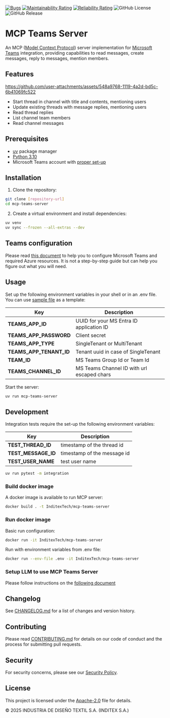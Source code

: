 [![Bugs](https://sonarcloud.io/api/project_badges/measure?project=InditexTech_mcp-teams-server&metric=bugs)](https://sonarcloud.io/summary/new_code?id=InditexTech_mcp-teams-server)
[![Maintainability Rating](https://sonarcloud.io/api/project_badges/measure?project=InditexTech_mcp-teams-server&metric=sqale_rating)](https://sonarcloud.io/summary/new_code?id=InditexTech_mcp-teams-server)
[![Reliability Rating](https://sonarcloud.io/api/project_badges/measure?project=InditexTech_mcp-teams-server&metric=reliability_rating)](https://sonarcloud.io/summary/new_code?id=InditexTech_mcp-teams-server)
![GitHub License](https://img.shields.io/github/license/InditexTech/mcp-teams-server)
![GitHub Release](https://img.shields.io/github/v/release/InditexTech/mcp-teams-server)



# MCP Teams Server

An MCP ([Model Context Protocol](https://modelcontextprotocol.io/introduction)) server implementation for 
[Microsoft Teams](https://www.microsoft.com/en-us/microsoft-teams/group-chat-software/) integration, providing capabilities to 
read messages, create messages, reply to messages, mention members.

## Features

https://github.com/user-attachments/assets/548a9768-1119-4a2d-bd5c-6b41069fc522

- Start thread in channel with title and contents, mentioning users
- Update existing threads with message replies, mentioning users
- Read thread replies
- List channel team members
- Read channel messages

## Prerequisites

- [uv](https://github.com/astral-sh/uv) package manager
- [Python 3.10](https://www.python.org/)
- Microsoft Teams account with [proper set-up](./doc/MS-Teams-setup.md)

## Installation

1. Clone the repository:

```bash
git clone [repository-url]
cd mcp-teams-server
```

2. Create a virtual environment and install dependencies:

```bash
uv venv
uv sync --frozen --all-extras --dev
```

## Teams configuration

Please read [this document](./doc/MS-Teams-setup.md) to help you to configure Microsoft Teams and required 
Azure resources. It is not a step-by-step guide but can help you figure out what you will need.

## Usage

Set up the following environment variables in your shell or in an .env file. You can use [sample file](./sample.env) 
as a template:

| Key                     | Description                                |
|-------------------------|--------------------------------------------|
| **TEAMS_APP_ID**        | UUID for your MS Entra ID application ID   |
| **TEAMS_APP_PASSWORD**  | Client secret                              |
| **TEAMS_APP_TYPE**      | SingleTenant or MultiTenant                |
| **TEAMS_APP_TENANT_ID** | Tenant uuid in case of SingleTenant        |
| **TEAM_ID**             | MS Teams Group Id or Team Id               |
| **TEAMS_CHANNEL_ID**    | MS Teams Channel ID with url escaped chars |

Start the server:

```bash
uv run mcp-teams-server
```

## Development

Integration tests require the set-up the following environment variables:

| Key                    | Description                    |
|------------------------|--------------------------------|
| **TEST_THREAD_ID**     | timestamp of the thread id     |
| **TEST_MESSAGE_ID**    | timestamp of the message id    |
| **TEST_USER_NAME**     | test user name                 |


```bash
uv run pytest -m integration
```

### Build docker image

A docker image is available to run MCP server:

```bash
docker build . -t InditexTech/mcp-teams-server
```

### Run docker image

Basic run configuration:

```bash
docker run -it InditexTech/mcp-teams-server
```

Run with environment variables from .env file:

```bash
docker run --env-file .env -it InditexTech/mcp-teams-server
```

### Setup LLM to use MCP Teams Server

Please follow instructions on the [following document](./llms-install.md)

## Changelog

See [CHANGELOG.md](CHANGELOG.md) for a list of changes and version history.

## Contributing

Please read [CONTRIBUTING.md](CONTRIBUTING.md) for details on our code of conduct and the process for submitting pull
requests.

## Security

For security concerns, please see our [Security Policy](SECURITY.md).

## License

This project is licensed under the [Apache-2.0](LICENSE.txt) file for details.

© 2025 INDUSTRIA DE DISEÑO TEXTIL S.A. (INDITEX S.A.)
